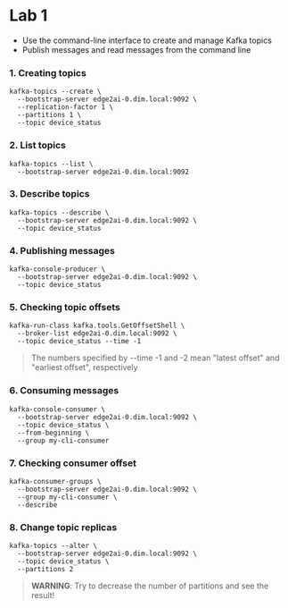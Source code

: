 # Lab 1

- Use the command-line interface to create and manage Kafka topics 
- Publish messages and read messages from the command line

### 1. Creating topics

``` 
kafka-topics --create \
  --bootstrap-server edge2ai-0.dim.local:9092 \
  --replication-factor 1 \
  --partitions 1 \
  --topic device_status
  ```
 
### 2. List topics

``` 
kafka-topics --list \
  --bootstrap-server edge2ai-0.dim.local:9092
```
  
 ### 3. Describe topics

``` 
kafka-topics --describe \
  --bootstrap-server edge2ai-0.dim.local:9092 \
  --topic device_status
```

### 4. Publishing messages

``` 
kafka-console-producer \
  --bootstrap-server edge2ai-0.dim.local:9092 \
  --topic device_status
```

### 5. Checking topic offsets

``` 
kafka-run-class kafka.tools.GetOffsetShell \
  --broker-list edge2ai-0.dim.local:9092 \
  --topic device_status --time -1
```

> The numbers specified by --time -1 and -2 mean "latest offset" and "earliest offset", respectively

### 6. Consuming messages

``` 
kafka-console-consumer \
  --bootstrap-server edge2ai-0.dim.local:9092 \
  --topic device_status \
  --from-beginning \
  --group my-cli-consumer
```

### 7. Checking consumer offset

``` 
kafka-consumer-groups \
  --bootstrap-server edge2ai-0.dim.local:9092 \
  --group my-cli-consumer \
  --describe
```

### 8. Change topic replicas

```             
kafka-topics --alter \
  --bootstrap-server edge2ai-0.dim.local:9092 \
  --topic device_status \
  --partitions 2
```

> **WARNING**: Try to decrease the number of partitions and see the result!
  
